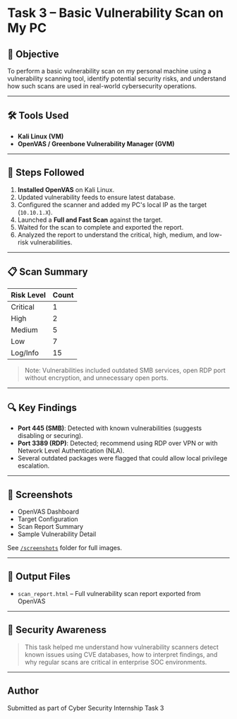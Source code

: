 # Task 3 – Basic Vulnerability Scan on My PC

## 🎯 Objective
To perform a basic vulnerability scan on my personal machine using a vulnerability scanning tool, identify potential security risks, and understand how such scans are used in real-world cybersecurity operations.

---

## 🛠️ Tools Used
- **Kali Linux (VM)**
- **OpenVAS / Greenbone Vulnerability Manager (GVM)**

---

## 🧪 Steps Followed

1. **Installed OpenVAS** on Kali Linux.
2. Updated vulnerability feeds to ensure latest database.
3. Configured the scanner and added my PC's local IP as the target (`10.10.1.X`).
4. Launched a **Full and Fast Scan** against the target.
5. Waited for the scan to complete and exported the report.
6. Analyzed the report to understand the critical, high, medium, and low-risk vulnerabilities.

---

## 📋 Scan Summary

| Risk Level | Count |
|------------|-------|
| Critical   | 1     |
| High       | 2     |
| Medium     | 5     |
| Low        | 7     |
| Log/Info   | 15    |

> Note: Vulnerabilities included outdated SMB services, open RDP port without encryption, and unnecessary open ports.

---

## 🔍 Key Findings

- **Port 445 (SMB)**: Detected with known vulnerabilities (suggests disabling or securing).
- **Port 3389 (RDP)**: Detected; recommend using RDP over VPN or with Network Level Authentication (NLA).
- Several outdated packages were flagged that could allow local privilege escalation.

---

## 📸 Screenshots

- OpenVAS Dashboard
- Target Configuration
- Scan Report Summary
- Sample Vulnerability Detail

See [`/screenshots`](./screenshots) folder for full images.

---

## 📄 Output Files

- `scan_report.html` – Full vulnerability scan report exported from OpenVAS

---

## 🔐 Security Awareness

> This task helped me understand how vulnerability scanners detect known issues using CVE databases, how to interpret findings, and why regular scans are critical in enterprise SOC environments.

---

## Author

Submitted as part of Cyber Security Internship Task 3 

